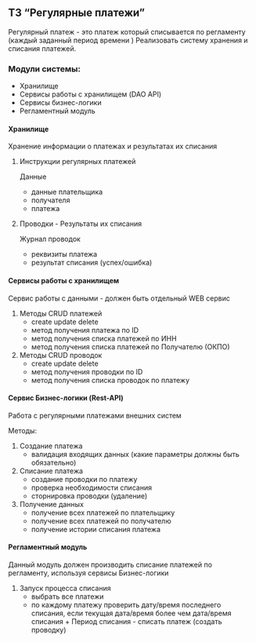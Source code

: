 ## ТЗ “Регулярные платежи”
Регулярный платеж - это платеж который списывается по регламенту (каждый
заданный период времени )
Реализовать систему хранения и списания платежей.

### Модули системы:
- Хранилище
- Сервисы работы с хранилищем (DAO API)
- Сервисы бизнес-логики
- Регламентный модуль

#### Хранилище
Хранение информации о платежах и результатах их списания
1. Инструкции регулярных платежей

   Данные
   - данные плательщика
   - получателя
   - платежа
2. Проводки - Результаты их списания
   
   Журнал проводок
   - реквизиты платежа
   - результат списания (успех/ошибка)

#### Сервисы работы с хранилищем
Сервис работы с данными - должен быть отдельный WEB сервис
1. Методы CRUD платежей
   - create update delete
   - метод получения платежа по ID
   - метод получения списка платежей по ИНН
   - метод получения списка платежей по Получателю (ОКПО)
2. Методы CRUD проводок
   - create update delete
   - метод получения проводки по ID
   - метод получения списка проводок по платежу

#### Сервис Бизнес-логики (Rest-API)
  Работа с регулярными платежами внешних систем
  
   Методы:
1. Создание платежа
   - валидация входящих данных (какие параметры должны быть
   обязательно)
2. Списание платежа
   - создание проводки по платежу
   - проверка необходимости списания
   - сторнировка проводки (удаление)
3. Получение данных
   - получение всех платежей по плательщику
   - получение всех платежей по получателю
   - получение истории списания платежа

#### Регламентный модуль
  Данный модуль должен производить списание платежей по регламенту, используя сервисы Бизнес-логики
1. Запуск процесса списания
   - выбрать все платежи
   - по каждому платежу проверить дату/время последнего списания, если
   текущая дата/время более чем дата/время списания + Период списания - списать платеж (создать проводку)
